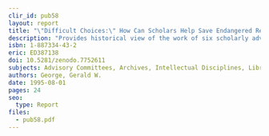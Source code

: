```yaml
---
clir_id: pub58
layout: report
title: "\"Difficult Choices:\" How Can Scholars Help Save Endangered Research Resources?"
description: "Provides historical view of the work of six scholarly advisory committees since 1988 and suggests possibilities for the future. Preferred option is for Commission to work with scholarly associations to take leadership responsibility and to expand deliberations to include materials with priority for digitization."
isbn: 1-887334-43-2
eric: ED387138
doi: 10.5281/zenodo.7752611
subjects: Advisory Committees, Archives, Intellectual Disciplines, Library Materials, Preservation, Selection Tools
authors: George, Gerald W.
date: 1995-08-01
pages: 24
seo:
  type: Report
files:
  - pub58.pdf
---
```

